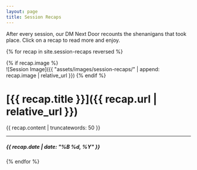 ```yaml
---
layout: page
title: Session Recaps
---
```


After every session, our DM Next Door recounts the shenanigans that took place.  Click on a recap to read more and enjoy.

{% for recap in site.session-recaps reversed %}

{% if recap.image %}  
![Session Image]({{ "assets/images/session-recaps/" | append: recap.image | relative_url }})
{% endif %}

# [{{ recap.title }}]({{ recap.url | relative_url }})

{{ recap.content | truncatewords: 50 }}

---

##### {{ recap.date | date: "%B %d, %Y" }}

{% endfor %}
